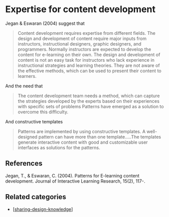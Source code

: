 # Expertise for content development

Jegan & Eswaran (2004) suggest that
> Content development requires expertise from different fields. The design and development of content require major inputs from instructors, instructional designers, graphic designers, and programmers. Normally instructors are expected to develop the content for e-learning on their own. The design and development of content is not an easy task for instructors who lack experience in instructional strategies and learning theories. They are not aware of the effective methods, which can be used to present their content to learners.

And the need that
> The content development team needs a method, which can capture the strategies developed by the experts based on their experiences with specific sets of problems Patterns have emerged as a solution to overcome this difficulty.

And constructive templates
> Patterns are implemented by using constructive templates. A well-designed pattern can have more than one template.....The templates generate interactive content with good and customizable user interfaces as solutions for the patterns.

## References

Jegan, T., & Eswaran, C. (2004). Patterns for E-learning content development. Journal of Interactive Learning Research, 15(2), 117-.

## Related categories

- [[sharing-design-knowledge]]


[//begin]: # "Autogenerated link references for markdown compatibility"
[sharing-design-knowledge]: ../sharing-design-knowledge "Sharing design knowledge"
[//end]: # "Autogenerated link references"